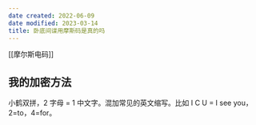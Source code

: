 ```yaml
---
date created: 2022-06-09
date modified: 2023-03-14
title: 卧底间谍用摩斯码是真的吗
---
```


[[摩尔斯电码]]

## 我的加密方法

小鹤双拼，2 字母 = 1 中文字。混加常见的英文缩写。比如 I C U = I see you，2=to，4=for。
